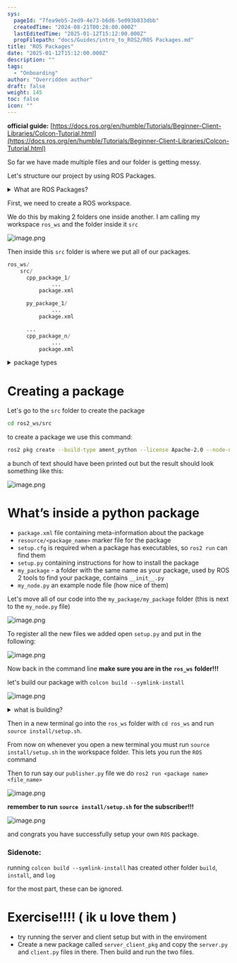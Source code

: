 ```yaml
---
sys:
  pageId: "7fea9eb5-2ed9-4e73-b6d6-5e093b833dbb"
  createdTime: "2024-08-21T00:28:00.000Z"
  lastEditedTime: "2025-01-12T15:12:00.000Z"
  propFilepath: "docs/Guides/intro_to_ROS2/ROS Packages.md"
title: "ROS Packages"
date: "2025-01-12T15:12:00.000Z"
description: ""
tags:
  - "Onboarding"
author: "Overridden author"
draft: false
weight: 145
toc: false
icon: ""
---
```


**official guide:** [https://docs.ros.org/en/humble/Tutorials/Beginner-Client-Libraries/Colcon-Tutorial.html](https://docs.ros.org/en/humble/Tutorials/Beginner-Client-Libraries/Colcon-Tutorial.html)

So far we have made multiple files and our folder is getting messy.

Let's structure our project by using ROS Packages.

<details>

<summary>What are ROS Packages?</summary>

ROS Packages are, as the name implies, packages of code that are highly sharable between ROS developers.

They consist of a folder, `package.xml` file, and source code

```python
      cpp_package_1/
		      ... imagine much code files here ..
          package.xml
```

</details>

First, we need to create a ROS workspace.

We do this by making 2 folders one inside another. I am calling my workspace `ros_ws` and the folder inside it `src`

![image.png](https://prod-files-secure.s3.us-west-2.amazonaws.com/d518164a-d88e-44d1-a4ee-3adb3bd8bce0/70706947-fd18-4537-a67b-e12946812d31/image.png?X-Amz-Algorithm=AWS4-HMAC-SHA256&X-Amz-Content-Sha256=UNSIGNED-PAYLOAD&X-Amz-Credential=ASIAZI2LB466W2QYUTQL%2F20250424%2Fus-west-2%2Fs3%2Faws4_request&X-Amz-Date=20250424T200944Z&X-Amz-Expires=3600&X-Amz-Security-Token=IQoJb3JpZ2luX2VjEIT%2F%2F%2F%2F%2F%2F%2F%2F%2F%2FwEaCXVzLXdlc3QtMiJIMEYCIQC4FBFWXAe%2B0oTVCGQf7S49ONCl4DZrIQyp5pIs97MwuwIhAJlbPGK%2F7fQ6Lnh1DbJfVla3kiKFfTH83yhJYcurXA%2FfKv8DCB0QABoMNjM3NDIzMTgzODA1IgwwfpjEAbFfvOEres4q3APTlloG1bnNNmx7ZeL4JJ%2FQNVHVrerhWRw2OCzEK2WBsyKgeGKP5OBqD6B9OX%2F976zzPKes%2BpHdPrxx6tGvQebg4kA8uOflB8Ika2Ib1VNSBR%2FdLX6di%2BgW8f6PVpLWdU516GCb%2FUMUDgjqjY1HrzVrRInSdnr1BCq9%2B7U5qlNM6mH%2FVus6XquERqGHn66q8ljUWxpvmkPv1GfXad%2Fc8dZzgPJ10e4kBR68v1jsy2cqUyg9Hp0%2FAZYFSl04aIvU3i7R%2FCeXw21R7CQ6Yqo1%2BeQ5LOg7rOQSApPqY2qXGA%2FNw7C6dqbhVSc%2BmIz%2F383MNhN7Pjp2XsA6F7gnGTx%2F4F9%2FpK5CoGa%2Fah%2BIuIYOMz5bdaZgyyag8khsNDM0y1h8m9l5RxAiKGJzzXX3a0Bty1wAJQxPWK8m%2BbhAS9W0WtoxjVQYW32MtX2IQfzQWljoNgH9hirwBq%2BHTkZtVVLyohTan4yCFFru4vaGm05MOkd1ycTdyItbxKvb4R708v3OMLItA6yRyiu%2BUPLOFa8YTwKx7%2FgUB12%2Bmq7Un1xQNS83UAStKsJgfYA6be8BaRmOnDmqDtIHrjAQ7XqODWRxjHNOpaLswyUXLaNjlWsyyoQ3LIIXEv%2F8h1MD2FK7MTCypKrABjqkAU7FH8%2FQNht%2FLJmRVVJKGGElg3SoygoH90tO7cGdFlMgMTdDHesW4HJJYG0%2F4%2FW3dj%2BAwY%2BKeIl9BKFV0064L1L6W0YFpc9XcURO9jZldDChkdt4UqNtAzHZyd1Esli9BfZphx7iSCtSiid2mUei5OwMqaLsCdg2ObZnJLVEJuf2GPLRfyOiXcjtM8YCLzOOBOjLh26Z7llkdJPGRbiCYYQhb%2BlW&X-Amz-Signature=5f01763d7924fe9fbc4515ba17e983ebc95702922d16e920132f442c790d1bac&X-Amz-SignedHeaders=host&x-id=GetObject)

Then inside this `src` folder is where we put all of our packages.

```python
ros_ws/
    src/
      cpp_package_1/
		      ...
          package.xml

      py_package_1/
		      ...
          package.xml

      ...
      cpp_package_n/
		      ...
          package.xml

```

<details>

<summary>package types</summary>

packages can be either `C++` or python.

the intern file structure is different for each but for this guide we will stick to creating python packages

</details>

# Creating a package

Let's go to the `src` folder to create the package

```bash
cd ros2_ws/src
```

to create a package we use this command:

```bash
ros2 pkg create --build-type ament_python --license Apache-2.0 --node-name my_node my_package
```

a bunch of text should have been printed out but the result should look something like this:

![image.png](https://prod-files-secure.s3.us-west-2.amazonaws.com/d518164a-d88e-44d1-a4ee-3adb3bd8bce0/e6cf1e3f-8512-4a3e-b131-079f800bf3e8/image.png?X-Amz-Algorithm=AWS4-HMAC-SHA256&X-Amz-Content-Sha256=UNSIGNED-PAYLOAD&X-Amz-Credential=ASIAZI2LB466W2QYUTQL%2F20250424%2Fus-west-2%2Fs3%2Faws4_request&X-Amz-Date=20250424T200944Z&X-Amz-Expires=3600&X-Amz-Security-Token=IQoJb3JpZ2luX2VjEIT%2F%2F%2F%2F%2F%2F%2F%2F%2F%2FwEaCXVzLXdlc3QtMiJIMEYCIQC4FBFWXAe%2B0oTVCGQf7S49ONCl4DZrIQyp5pIs97MwuwIhAJlbPGK%2F7fQ6Lnh1DbJfVla3kiKFfTH83yhJYcurXA%2FfKv8DCB0QABoMNjM3NDIzMTgzODA1IgwwfpjEAbFfvOEres4q3APTlloG1bnNNmx7ZeL4JJ%2FQNVHVrerhWRw2OCzEK2WBsyKgeGKP5OBqD6B9OX%2F976zzPKes%2BpHdPrxx6tGvQebg4kA8uOflB8Ika2Ib1VNSBR%2FdLX6di%2BgW8f6PVpLWdU516GCb%2FUMUDgjqjY1HrzVrRInSdnr1BCq9%2B7U5qlNM6mH%2FVus6XquERqGHn66q8ljUWxpvmkPv1GfXad%2Fc8dZzgPJ10e4kBR68v1jsy2cqUyg9Hp0%2FAZYFSl04aIvU3i7R%2FCeXw21R7CQ6Yqo1%2BeQ5LOg7rOQSApPqY2qXGA%2FNw7C6dqbhVSc%2BmIz%2F383MNhN7Pjp2XsA6F7gnGTx%2F4F9%2FpK5CoGa%2Fah%2BIuIYOMz5bdaZgyyag8khsNDM0y1h8m9l5RxAiKGJzzXX3a0Bty1wAJQxPWK8m%2BbhAS9W0WtoxjVQYW32MtX2IQfzQWljoNgH9hirwBq%2BHTkZtVVLyohTan4yCFFru4vaGm05MOkd1ycTdyItbxKvb4R708v3OMLItA6yRyiu%2BUPLOFa8YTwKx7%2FgUB12%2Bmq7Un1xQNS83UAStKsJgfYA6be8BaRmOnDmqDtIHrjAQ7XqODWRxjHNOpaLswyUXLaNjlWsyyoQ3LIIXEv%2F8h1MD2FK7MTCypKrABjqkAU7FH8%2FQNht%2FLJmRVVJKGGElg3SoygoH90tO7cGdFlMgMTdDHesW4HJJYG0%2F4%2FW3dj%2BAwY%2BKeIl9BKFV0064L1L6W0YFpc9XcURO9jZldDChkdt4UqNtAzHZyd1Esli9BfZphx7iSCtSiid2mUei5OwMqaLsCdg2ObZnJLVEJuf2GPLRfyOiXcjtM8YCLzOOBOjLh26Z7llkdJPGRbiCYYQhb%2BlW&X-Amz-Signature=2539586a0a6616d37e94b0999f60270bc24fe871c03e9ba57e6ec24e33c06df3&X-Amz-SignedHeaders=host&x-id=GetObject)

# What’s inside a python package

- `package.xml` file containing meta-information about the package
- `resource/<package_name>` marker file for the package
- `setup.cfg` is required when a package has executables, so `ros2 run` can find them
- `setup.py` containing instructions for how to install the package
- `my_package` - a folder with the same name as your package, used by ROS 2 tools to find your package, contains `__init__.py`
- `my_node.py` an example node file (how nice of them)

Let's move all of our code into the `my_package/my_package` folder (this is next to the `my_node.py` file)

![image.png](https://prod-files-secure.s3.us-west-2.amazonaws.com/d518164a-d88e-44d1-a4ee-3adb3bd8bce0/9ce58f11-0da9-4d3e-b86d-506a9685d378/image.png?X-Amz-Algorithm=AWS4-HMAC-SHA256&X-Amz-Content-Sha256=UNSIGNED-PAYLOAD&X-Amz-Credential=ASIAZI2LB466W2QYUTQL%2F20250424%2Fus-west-2%2Fs3%2Faws4_request&X-Amz-Date=20250424T200944Z&X-Amz-Expires=3600&X-Amz-Security-Token=IQoJb3JpZ2luX2VjEIT%2F%2F%2F%2F%2F%2F%2F%2F%2F%2FwEaCXVzLXdlc3QtMiJIMEYCIQC4FBFWXAe%2B0oTVCGQf7S49ONCl4DZrIQyp5pIs97MwuwIhAJlbPGK%2F7fQ6Lnh1DbJfVla3kiKFfTH83yhJYcurXA%2FfKv8DCB0QABoMNjM3NDIzMTgzODA1IgwwfpjEAbFfvOEres4q3APTlloG1bnNNmx7ZeL4JJ%2FQNVHVrerhWRw2OCzEK2WBsyKgeGKP5OBqD6B9OX%2F976zzPKes%2BpHdPrxx6tGvQebg4kA8uOflB8Ika2Ib1VNSBR%2FdLX6di%2BgW8f6PVpLWdU516GCb%2FUMUDgjqjY1HrzVrRInSdnr1BCq9%2B7U5qlNM6mH%2FVus6XquERqGHn66q8ljUWxpvmkPv1GfXad%2Fc8dZzgPJ10e4kBR68v1jsy2cqUyg9Hp0%2FAZYFSl04aIvU3i7R%2FCeXw21R7CQ6Yqo1%2BeQ5LOg7rOQSApPqY2qXGA%2FNw7C6dqbhVSc%2BmIz%2F383MNhN7Pjp2XsA6F7gnGTx%2F4F9%2FpK5CoGa%2Fah%2BIuIYOMz5bdaZgyyag8khsNDM0y1h8m9l5RxAiKGJzzXX3a0Bty1wAJQxPWK8m%2BbhAS9W0WtoxjVQYW32MtX2IQfzQWljoNgH9hirwBq%2BHTkZtVVLyohTan4yCFFru4vaGm05MOkd1ycTdyItbxKvb4R708v3OMLItA6yRyiu%2BUPLOFa8YTwKx7%2FgUB12%2Bmq7Un1xQNS83UAStKsJgfYA6be8BaRmOnDmqDtIHrjAQ7XqODWRxjHNOpaLswyUXLaNjlWsyyoQ3LIIXEv%2F8h1MD2FK7MTCypKrABjqkAU7FH8%2FQNht%2FLJmRVVJKGGElg3SoygoH90tO7cGdFlMgMTdDHesW4HJJYG0%2F4%2FW3dj%2BAwY%2BKeIl9BKFV0064L1L6W0YFpc9XcURO9jZldDChkdt4UqNtAzHZyd1Esli9BfZphx7iSCtSiid2mUei5OwMqaLsCdg2ObZnJLVEJuf2GPLRfyOiXcjtM8YCLzOOBOjLh26Z7llkdJPGRbiCYYQhb%2BlW&X-Amz-Signature=29baed74ca9cb62a20b33da3b8da0e47672924e99504f316f82df9888f01696f&X-Amz-SignedHeaders=host&x-id=GetObject)

To register all the new files we added open `setup.py` and put in the following:

![image.png](https://prod-files-secure.s3.us-west-2.amazonaws.com/d518164a-d88e-44d1-a4ee-3adb3bd8bce0/1cd7c262-4cae-4496-9d75-c178537d24a2/image.png?X-Amz-Algorithm=AWS4-HMAC-SHA256&X-Amz-Content-Sha256=UNSIGNED-PAYLOAD&X-Amz-Credential=ASIAZI2LB466W2QYUTQL%2F20250424%2Fus-west-2%2Fs3%2Faws4_request&X-Amz-Date=20250424T200944Z&X-Amz-Expires=3600&X-Amz-Security-Token=IQoJb3JpZ2luX2VjEIT%2F%2F%2F%2F%2F%2F%2F%2F%2F%2FwEaCXVzLXdlc3QtMiJIMEYCIQC4FBFWXAe%2B0oTVCGQf7S49ONCl4DZrIQyp5pIs97MwuwIhAJlbPGK%2F7fQ6Lnh1DbJfVla3kiKFfTH83yhJYcurXA%2FfKv8DCB0QABoMNjM3NDIzMTgzODA1IgwwfpjEAbFfvOEres4q3APTlloG1bnNNmx7ZeL4JJ%2FQNVHVrerhWRw2OCzEK2WBsyKgeGKP5OBqD6B9OX%2F976zzPKes%2BpHdPrxx6tGvQebg4kA8uOflB8Ika2Ib1VNSBR%2FdLX6di%2BgW8f6PVpLWdU516GCb%2FUMUDgjqjY1HrzVrRInSdnr1BCq9%2B7U5qlNM6mH%2FVus6XquERqGHn66q8ljUWxpvmkPv1GfXad%2Fc8dZzgPJ10e4kBR68v1jsy2cqUyg9Hp0%2FAZYFSl04aIvU3i7R%2FCeXw21R7CQ6Yqo1%2BeQ5LOg7rOQSApPqY2qXGA%2FNw7C6dqbhVSc%2BmIz%2F383MNhN7Pjp2XsA6F7gnGTx%2F4F9%2FpK5CoGa%2Fah%2BIuIYOMz5bdaZgyyag8khsNDM0y1h8m9l5RxAiKGJzzXX3a0Bty1wAJQxPWK8m%2BbhAS9W0WtoxjVQYW32MtX2IQfzQWljoNgH9hirwBq%2BHTkZtVVLyohTan4yCFFru4vaGm05MOkd1ycTdyItbxKvb4R708v3OMLItA6yRyiu%2BUPLOFa8YTwKx7%2FgUB12%2Bmq7Un1xQNS83UAStKsJgfYA6be8BaRmOnDmqDtIHrjAQ7XqODWRxjHNOpaLswyUXLaNjlWsyyoQ3LIIXEv%2F8h1MD2FK7MTCypKrABjqkAU7FH8%2FQNht%2FLJmRVVJKGGElg3SoygoH90tO7cGdFlMgMTdDHesW4HJJYG0%2F4%2FW3dj%2BAwY%2BKeIl9BKFV0064L1L6W0YFpc9XcURO9jZldDChkdt4UqNtAzHZyd1Esli9BfZphx7iSCtSiid2mUei5OwMqaLsCdg2ObZnJLVEJuf2GPLRfyOiXcjtM8YCLzOOBOjLh26Z7llkdJPGRbiCYYQhb%2BlW&X-Amz-Signature=886cf959b4d936f340820153eeb9253381bbd7b2f69d62bd2f78dc690e86d300&X-Amz-SignedHeaders=host&x-id=GetObject)

Now back in the command line **make sure you are in the** **`ros_ws`** **folder!!!**

let's build our package with `colcon build --symlink-install`

![image.png](https://prod-files-secure.s3.us-west-2.amazonaws.com/d518164a-d88e-44d1-a4ee-3adb3bd8bce0/2f2a0d27-b173-48fd-b189-5f5c0ce65619/image.png?X-Amz-Algorithm=AWS4-HMAC-SHA256&X-Amz-Content-Sha256=UNSIGNED-PAYLOAD&X-Amz-Credential=ASIAZI2LB466W2QYUTQL%2F20250424%2Fus-west-2%2Fs3%2Faws4_request&X-Amz-Date=20250424T200944Z&X-Amz-Expires=3600&X-Amz-Security-Token=IQoJb3JpZ2luX2VjEIT%2F%2F%2F%2F%2F%2F%2F%2F%2F%2FwEaCXVzLXdlc3QtMiJIMEYCIQC4FBFWXAe%2B0oTVCGQf7S49ONCl4DZrIQyp5pIs97MwuwIhAJlbPGK%2F7fQ6Lnh1DbJfVla3kiKFfTH83yhJYcurXA%2FfKv8DCB0QABoMNjM3NDIzMTgzODA1IgwwfpjEAbFfvOEres4q3APTlloG1bnNNmx7ZeL4JJ%2FQNVHVrerhWRw2OCzEK2WBsyKgeGKP5OBqD6B9OX%2F976zzPKes%2BpHdPrxx6tGvQebg4kA8uOflB8Ika2Ib1VNSBR%2FdLX6di%2BgW8f6PVpLWdU516GCb%2FUMUDgjqjY1HrzVrRInSdnr1BCq9%2B7U5qlNM6mH%2FVus6XquERqGHn66q8ljUWxpvmkPv1GfXad%2Fc8dZzgPJ10e4kBR68v1jsy2cqUyg9Hp0%2FAZYFSl04aIvU3i7R%2FCeXw21R7CQ6Yqo1%2BeQ5LOg7rOQSApPqY2qXGA%2FNw7C6dqbhVSc%2BmIz%2F383MNhN7Pjp2XsA6F7gnGTx%2F4F9%2FpK5CoGa%2Fah%2BIuIYOMz5bdaZgyyag8khsNDM0y1h8m9l5RxAiKGJzzXX3a0Bty1wAJQxPWK8m%2BbhAS9W0WtoxjVQYW32MtX2IQfzQWljoNgH9hirwBq%2BHTkZtVVLyohTan4yCFFru4vaGm05MOkd1ycTdyItbxKvb4R708v3OMLItA6yRyiu%2BUPLOFa8YTwKx7%2FgUB12%2Bmq7Un1xQNS83UAStKsJgfYA6be8BaRmOnDmqDtIHrjAQ7XqODWRxjHNOpaLswyUXLaNjlWsyyoQ3LIIXEv%2F8h1MD2FK7MTCypKrABjqkAU7FH8%2FQNht%2FLJmRVVJKGGElg3SoygoH90tO7cGdFlMgMTdDHesW4HJJYG0%2F4%2FW3dj%2BAwY%2BKeIl9BKFV0064L1L6W0YFpc9XcURO9jZldDChkdt4UqNtAzHZyd1Esli9BfZphx7iSCtSiid2mUei5OwMqaLsCdg2ObZnJLVEJuf2GPLRfyOiXcjtM8YCLzOOBOjLh26Z7llkdJPGRbiCYYQhb%2BlW&X-Amz-Signature=3c44c46706ca58742edae872ccfdb048954820c69dd4c4321262f355f8504b21&X-Amz-SignedHeaders=host&x-id=GetObject)

<details>

<summary>what is building?</summary>

if you are a CS major at Rose-Hulman you will learn the answer to this in CSSE132

but TLDR; is it combines all the code files into one program that can be run easily 

</details>

Then in a new terminal go into the `ros_ws` folder with `cd ros_ws` and run `source install/setup.sh`. 

From now on whenever you open a new terminal you must run `source install/setup.sh` in the workspace folder. This lets you run the `ROS` command

Then to run say our `publisher.py` file we do `ros2 run <package name> <file_name>`

![image.png](https://prod-files-secure.s3.us-west-2.amazonaws.com/d518164a-d88e-44d1-a4ee-3adb3bd8bce0/4f4b1219-3a44-4632-aa0a-ce3471699f59/image.png?X-Amz-Algorithm=AWS4-HMAC-SHA256&X-Amz-Content-Sha256=UNSIGNED-PAYLOAD&X-Amz-Credential=ASIAZI2LB466W2QYUTQL%2F20250424%2Fus-west-2%2Fs3%2Faws4_request&X-Amz-Date=20250424T200944Z&X-Amz-Expires=3600&X-Amz-Security-Token=IQoJb3JpZ2luX2VjEIT%2F%2F%2F%2F%2F%2F%2F%2F%2F%2FwEaCXVzLXdlc3QtMiJIMEYCIQC4FBFWXAe%2B0oTVCGQf7S49ONCl4DZrIQyp5pIs97MwuwIhAJlbPGK%2F7fQ6Lnh1DbJfVla3kiKFfTH83yhJYcurXA%2FfKv8DCB0QABoMNjM3NDIzMTgzODA1IgwwfpjEAbFfvOEres4q3APTlloG1bnNNmx7ZeL4JJ%2FQNVHVrerhWRw2OCzEK2WBsyKgeGKP5OBqD6B9OX%2F976zzPKes%2BpHdPrxx6tGvQebg4kA8uOflB8Ika2Ib1VNSBR%2FdLX6di%2BgW8f6PVpLWdU516GCb%2FUMUDgjqjY1HrzVrRInSdnr1BCq9%2B7U5qlNM6mH%2FVus6XquERqGHn66q8ljUWxpvmkPv1GfXad%2Fc8dZzgPJ10e4kBR68v1jsy2cqUyg9Hp0%2FAZYFSl04aIvU3i7R%2FCeXw21R7CQ6Yqo1%2BeQ5LOg7rOQSApPqY2qXGA%2FNw7C6dqbhVSc%2BmIz%2F383MNhN7Pjp2XsA6F7gnGTx%2F4F9%2FpK5CoGa%2Fah%2BIuIYOMz5bdaZgyyag8khsNDM0y1h8m9l5RxAiKGJzzXX3a0Bty1wAJQxPWK8m%2BbhAS9W0WtoxjVQYW32MtX2IQfzQWljoNgH9hirwBq%2BHTkZtVVLyohTan4yCFFru4vaGm05MOkd1ycTdyItbxKvb4R708v3OMLItA6yRyiu%2BUPLOFa8YTwKx7%2FgUB12%2Bmq7Un1xQNS83UAStKsJgfYA6be8BaRmOnDmqDtIHrjAQ7XqODWRxjHNOpaLswyUXLaNjlWsyyoQ3LIIXEv%2F8h1MD2FK7MTCypKrABjqkAU7FH8%2FQNht%2FLJmRVVJKGGElg3SoygoH90tO7cGdFlMgMTdDHesW4HJJYG0%2F4%2FW3dj%2BAwY%2BKeIl9BKFV0064L1L6W0YFpc9XcURO9jZldDChkdt4UqNtAzHZyd1Esli9BfZphx7iSCtSiid2mUei5OwMqaLsCdg2ObZnJLVEJuf2GPLRfyOiXcjtM8YCLzOOBOjLh26Z7llkdJPGRbiCYYQhb%2BlW&X-Amz-Signature=b95d737f5d27a1e1112fcd9d6f377566784b7bdea8105e2a060a8247a851f591&X-Amz-SignedHeaders=host&x-id=GetObject)

**remember to run** **`source install/setup.sh`** **for the subscriber!!!**

![image.png](https://prod-files-secure.s3.us-west-2.amazonaws.com/d518164a-d88e-44d1-a4ee-3adb3bd8bce0/02121119-dad4-49ec-8356-c956108b4243/image.png?X-Amz-Algorithm=AWS4-HMAC-SHA256&X-Amz-Content-Sha256=UNSIGNED-PAYLOAD&X-Amz-Credential=ASIAZI2LB466W2QYUTQL%2F20250424%2Fus-west-2%2Fs3%2Faws4_request&X-Amz-Date=20250424T200944Z&X-Amz-Expires=3600&X-Amz-Security-Token=IQoJb3JpZ2luX2VjEIT%2F%2F%2F%2F%2F%2F%2F%2F%2F%2FwEaCXVzLXdlc3QtMiJIMEYCIQC4FBFWXAe%2B0oTVCGQf7S49ONCl4DZrIQyp5pIs97MwuwIhAJlbPGK%2F7fQ6Lnh1DbJfVla3kiKFfTH83yhJYcurXA%2FfKv8DCB0QABoMNjM3NDIzMTgzODA1IgwwfpjEAbFfvOEres4q3APTlloG1bnNNmx7ZeL4JJ%2FQNVHVrerhWRw2OCzEK2WBsyKgeGKP5OBqD6B9OX%2F976zzPKes%2BpHdPrxx6tGvQebg4kA8uOflB8Ika2Ib1VNSBR%2FdLX6di%2BgW8f6PVpLWdU516GCb%2FUMUDgjqjY1HrzVrRInSdnr1BCq9%2B7U5qlNM6mH%2FVus6XquERqGHn66q8ljUWxpvmkPv1GfXad%2Fc8dZzgPJ10e4kBR68v1jsy2cqUyg9Hp0%2FAZYFSl04aIvU3i7R%2FCeXw21R7CQ6Yqo1%2BeQ5LOg7rOQSApPqY2qXGA%2FNw7C6dqbhVSc%2BmIz%2F383MNhN7Pjp2XsA6F7gnGTx%2F4F9%2FpK5CoGa%2Fah%2BIuIYOMz5bdaZgyyag8khsNDM0y1h8m9l5RxAiKGJzzXX3a0Bty1wAJQxPWK8m%2BbhAS9W0WtoxjVQYW32MtX2IQfzQWljoNgH9hirwBq%2BHTkZtVVLyohTan4yCFFru4vaGm05MOkd1ycTdyItbxKvb4R708v3OMLItA6yRyiu%2BUPLOFa8YTwKx7%2FgUB12%2Bmq7Un1xQNS83UAStKsJgfYA6be8BaRmOnDmqDtIHrjAQ7XqODWRxjHNOpaLswyUXLaNjlWsyyoQ3LIIXEv%2F8h1MD2FK7MTCypKrABjqkAU7FH8%2FQNht%2FLJmRVVJKGGElg3SoygoH90tO7cGdFlMgMTdDHesW4HJJYG0%2F4%2FW3dj%2BAwY%2BKeIl9BKFV0064L1L6W0YFpc9XcURO9jZldDChkdt4UqNtAzHZyd1Esli9BfZphx7iSCtSiid2mUei5OwMqaLsCdg2ObZnJLVEJuf2GPLRfyOiXcjtM8YCLzOOBOjLh26Z7llkdJPGRbiCYYQhb%2BlW&X-Amz-Signature=6db4f35c99cd79c0c5c7bd8e30cffc97057c405bdaed24c4216d8e3d9de5fa1f&X-Amz-SignedHeaders=host&x-id=GetObject)

and congrats you have successfully setup your own `ROS` package.

### Sidenote:

running `colcon build --symlink-install` has created other folder `build`, `install`, and `log`

for the most part, these can be ignored.

# Exercise!!!! ( ik u love them )

- try running the server and client setup but with in the enviroment
- Create a new package called `server_client_pkg` and copy the `server.py` and `client.py` files in there. Then build and run the two files.
